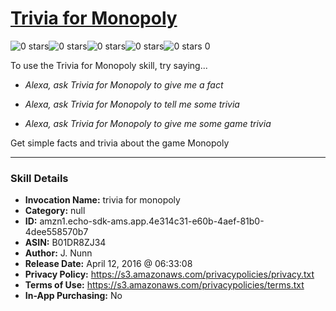 # [Trivia for Monopoly](http://alexa.amazon.com/#skills/amzn1.echo-sdk-ams.app.4e314c31-e60b-4aef-81b0-4dee558570b7)
![0 stars](../../images/ic_star_border_black_18dp_1x.png)![0 stars](../../images/ic_star_border_black_18dp_1x.png)![0 stars](../../images/ic_star_border_black_18dp_1x.png)![0 stars](../../images/ic_star_border_black_18dp_1x.png)![0 stars](../../images/ic_star_border_black_18dp_1x.png) 0

To use the Trivia for Monopoly skill, try saying...

* *Alexa, ask Trivia for Monopoly to give me a fact*

* *Alexa, ask Trivia for Monopoly to tell me some trivia*

* *Alexa, ask Trivia for Monopoly to give me some game trivia*

Get simple facts and trivia about the game Monopoly

***

### Skill Details

* **Invocation Name:** trivia for monopoly
* **Category:** null
* **ID:** amzn1.echo-sdk-ams.app.4e314c31-e60b-4aef-81b0-4dee558570b7
* **ASIN:** B01DR8ZJ34
* **Author:** J. Nunn
* **Release Date:** April 12, 2016 @ 06:33:08
* **Privacy Policy:** https://s3.amazonaws.com/privacypolicies/privacy.txt
* **Terms of Use:** https://s3.amazonaws.com/privacypolicies/terms.txt
* **In-App Purchasing:** No
